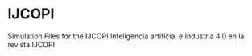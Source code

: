 # IJCOPI
Simulation Files for the IJCOPI Inteligencia artificial e Industria 4.0 en la revista IJCOPI
